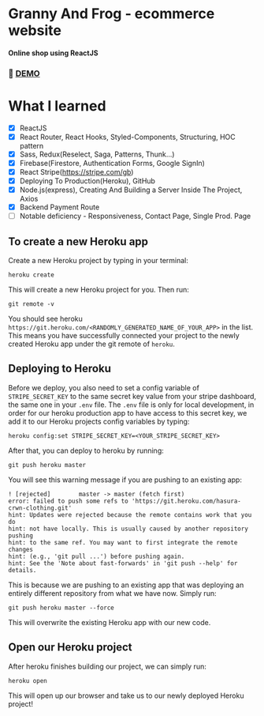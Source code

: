 # Granny And Frog - ecommerce website

#### Online shop using ReactJS

### :rocket: [DEMO](https://grannyandfrog.netlify.app/)

# What I learned

- [x] ReactJS
- [x] React Router, React Hooks, Styled-Components, Structuring, HOC pattern
- [x] Sass, Redux(Reselect, Saga, Patterns, Thunk...)
- [x] Firebase(Firestore, Authentication Forms, Google SignIn)
- [x] React Stripe(https://stripe.com/gb)
- [x] Deploying To Production(Heroku), GitHub
- [x] Node.js(express), Creating And Building a Server Inside The Project, Axios
- [x] Backend Payment Route
- [ ] Notable deficiency - Responsiveness, Contact Page, Single Prod. Page

## To create a new Heroku app

Create a new Heroku project by typing in your terminal:

```
heroku create
```

This will create a new Heroku project for you. Then run:

```
git remote -v
```

You should see heroku `https://git.heroku.com/<RANDOMLY_GENERATED_NAME_OF_YOUR_APP>` in the list. This means you have successfully connected your project to the newly created Heroku app under the git remote of `heroku`.

## Deploying to Heroku

Before we deploy, you also need to set a config variable of `STRIPE_SECRET_KEY` to the same secret key value from your stripe dashboard, the same one in your `.env` file. The `.env` file is only for local development, in order for our heroku production app to have access to this secret key, we add it to our Heroku projects config variables by typing:

```
heroku config:set STRIPE_SECRET_KEY=<YOUR_STRIPE_SECRET_KEY>
```

After that, you can deploy to heroku by running:

```
git push heroku master
```

You will see this warning message if you are pushing to an existing app:

```
! [rejected]        master -> master (fetch first)
error: failed to push some refs to 'https://git.heroku.com/hasura-crwn-clothing.git'
hint: Updates were rejected because the remote contains work that you do
hint: not have locally. This is usually caused by another repository pushing
hint: to the same ref. You may want to first integrate the remote changes
hint: (e.g., 'git pull ...') before pushing again.
hint: See the 'Note about fast-forwards' in 'git push --help' for details.
```

This is because we are pushing to an existing app that was deploying an entirely different repository from what we have now. Simply run:

```
git push heroku master --force
```

This will overwrite the existing Heroku app with our new code.

## Open our Heroku project

After heroku finishes building our project, we can simply run:

```
heroku open
```

This will open up our browser and take us to our newly deployed Heroku project!

